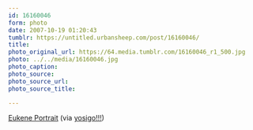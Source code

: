 ```yaml
---
id: 16160046
form: photo
date: 2007-10-19 01:20:43
tumblr: https://untitled.urbansheep.com/post/16160046/
title:
photo_original_url: https://64.media.tumblr.com/16160046_r1_500.jpg
photo: ../../media/16160046.jpg
photo_caption:
photo_source:
photo_source_url:
photo_source_title:

---
```


<p><a href="http://flickr.com/photos/yosigo/530180079/">Eukene Portrait</a> (via <a href="http://flickr.com/photos/yosigo">yosigo!!!</a>)</p>
